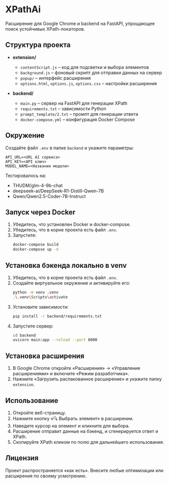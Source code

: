 # XPathAi
Расширение для Google Chrome и backend на FastAPI, упрощающее поиск устойчивых XPath-локаторов.

## Структура проекта

- **extension/**
  - `contentScript.js` – код для подсветки и выбора элементов
  - `background.js` – фоновый скрипт для отправки данных на сервер
  - `popup/` – интерфейс расширения
  - `options.html`, `options.js`, `options.css` – настройки расширения

- **backend/**
  - `main.py` – сервер на FastAPI для генерации XPath
  - `requirements.txt` – зависимости Python
  - `prompt_template/2.txt` – промпт для генерации ответа
  - `docker-compose.yml` – конфигурация Docker Compose

## Окружение

Создайте файл `.env` в папке `backend` и укажите параметры:
```env
API_URL=<URL AI сервиса>
API_KEY=<API ключ>
MODEL_NAME=<Название модели>
```
Тестировалось на:
- THUDM/glm-4-9b-chat
- deepseek-ai/DeepSeek-R1-Distill-Qwen-7B
- Qwen/Qwen2.5-Coder-7B-Instruct

## Запуск через Docker

1. Убедитесь, что установлен Docker и docker-compose.  
2. Убедитесь, что в корне проекта есть файл `.env`.  
3. Запустите:
   ```bash
   docker-compose build
   docker-compose up -d
   ```

## Установка бэкенда локально в venv
1. Убедитесь, что в корне проекта есть файл `.env`.  
2. Создайте виртуальное окружение и активируйте его:
   ```bash
   python -m venv .venv
   .\.venv\Scripts\activate
   ```
3. Установите зависимости:
   ```bash
   pip install -r backend/requirements.txt
   ```
4. Запустите сервер:
   ```bash
   cd backend
   uvicorn main:app --reload --port 8000
   ```

## Установка расширения

1. В Google Chrome откройте «Расширения» → «Управление расширениями» и включите «Режим разработчика».  
2. Нажмите «Загрузить распакованное расширение» и укажите папку `extension`.

## Использование

1. Откройте веб-страницу.  
2. Нажмите кнопку «🔍 Выбрать элемент» в расширении.  
3. Наведите курсор на элемент и кликните для выбора.  
4. Расширение отправит данные на бэкенд, и сгенерируется ответ и XPath.  
5. Скопируйте XPath кликом по полю для дальнейшего использования.

## Лицензия

Проект распространяется «как есть». Внесите любые оптимизации или расширения по своему усмотрению.
